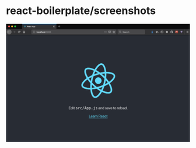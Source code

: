 # react-boilerplate/screenshots

<!--[<img src="./create-react-app.png" alt="create-react-app" width="260" height="340" />](./create-react-app.png)-->
[<img src="./create-react-app.png" alt="create-react-app" />](./create-react-app.png)
